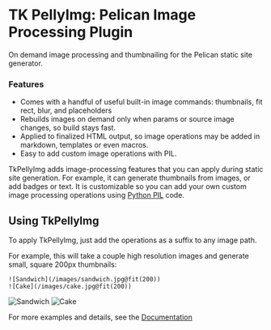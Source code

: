 # TK PellyImg: Pelican Image Processing Plugin

On demand image processing and thumbnailing for the Pelican static site generator.

### Features
* Comes with a handful of useful built-in image commands: thumbnails, fit rect, blur, and placeholders
* Rebuilds images on demand only when params or source image changes, so build stays fast.
* Applied to finalized HTML output, so image operations may be added in markdown, templates or even macros.
* Easy to add custom image operations with PIL.


TkPellyImg adds image-processing features that you can apply during static site generation. For example,
it can generate thumbnails from images, or add badges or text. It is customizable so you can add your 
own custom image processing operations using [Python PIL](https://pillow.readthedocs.io/en/stable/) code.

Using TkPellyImg
------------

To apply TkPellyImg, just add the operations as a suffix to any image path.

For example, this will take a couple high resolution images and generate small, square 200px thumbnails:

```
![Sandwich](/images/sandwich.jpg@fit(200))
![Cake](/images/cake.jpg@fit(200))
```

![Sandwich](https://joeld42.github.io/tk_pellyimg/images/sandwich_FSx.jpg)
![Cake](https://joeld42.github.io/tk_pellyimg/images/cake_BO7.jpg)

For more examples and details, see the [Documentation](https://joeld42.github.io/tk_pellyimg/pages/docs.html)

